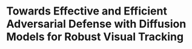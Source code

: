 # Towards Effective and Efficient Adversarial Defense with Diffusion Models for Robust Visual Tracking
